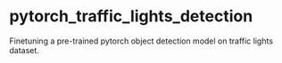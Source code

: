 # pytorch_traffic_lights_detection
Finetuning a pre-trained pytorch object detection model on traffic lights dataset.
